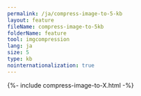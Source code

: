 ```yaml
---
permalink: /ja/compress-image-to-5-kb
layout: feature
fileName: compress-image-to-5kb
folderName: feature
tool: imgcompression
lang: ja
size: 5
type: kb
nointernationalization: true
---
```

{%- include compress-image-to-X.html -%}       
